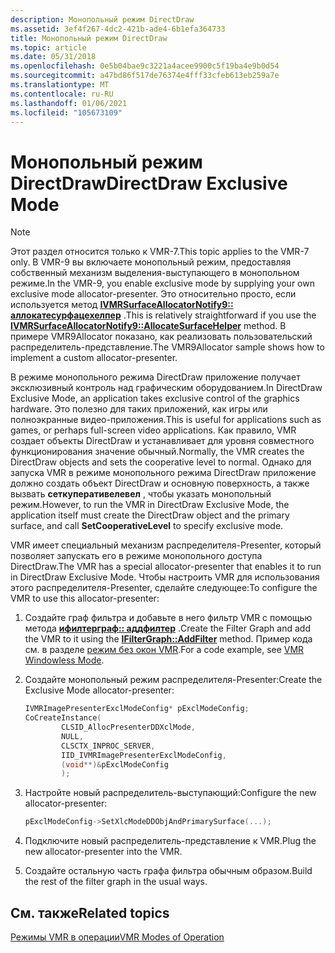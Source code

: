 ```yaml
---
description: Монопольный режим DirectDraw
ms.assetid: 3ef4f267-4dc2-421b-ade4-6b1efa364733
title: Монопольный режим DirectDraw
ms.topic: article
ms.date: 05/31/2018
ms.openlocfilehash: 0e5b04bae9c3221a4acee9900c5f19ba4e9b0d54
ms.sourcegitcommit: a47bd86f517de76374e4fff33cfeb613eb259a7e
ms.translationtype: MT
ms.contentlocale: ru-RU
ms.lasthandoff: 01/06/2021
ms.locfileid: "105673109"
---
```

# <a name="directdraw-exclusive-mode"></a><span data-ttu-id="66b4e-103">Монопольный режим DirectDraw</span><span class="sxs-lookup"><span data-stu-id="66b4e-103">DirectDraw Exclusive Mode</span></span>

> [!Note]  
> <span data-ttu-id="66b4e-104">Этот раздел относится только к VMR-7.</span><span class="sxs-lookup"><span data-stu-id="66b4e-104">This topic applies to the VMR-7 only.</span></span> <span data-ttu-id="66b4e-105">В VMR-9 вы включаете монопольный режим, предоставляя собственный механизм выделения-выступающего в монопольном режиме.</span><span class="sxs-lookup"><span data-stu-id="66b4e-105">In the VMR-9, you enable exclusive mode by supplying your own exclusive mode allocator-presenter.</span></span> <span data-ttu-id="66b4e-106">Это относительно просто, если используется метод [**IVMRSurfaceAllocatorNotify9:: аллокатесурфацехелпер**](/previous-versions/windows/desktop/api/Vmr9/nf-vmr9-ivmrsurfaceallocatornotify9-allocatesurfacehelper) .</span><span class="sxs-lookup"><span data-stu-id="66b4e-106">This is relatively straightforward if you use the [**IVMRSurfaceAllocatorNotify9::AllocateSurfaceHelper**](/previous-versions/windows/desktop/api/Vmr9/nf-vmr9-ivmrsurfaceallocatornotify9-allocatesurfacehelper) method.</span></span> <span data-ttu-id="66b4e-107">В примере VMR9Allocator показано, как реализовать пользовательский распределитель-представление.</span><span class="sxs-lookup"><span data-stu-id="66b4e-107">The VMR9Allocator sample shows how to implement a custom allocator-presenter.</span></span>

 

<span data-ttu-id="66b4e-108">В режиме монопольного режима DirectDraw приложение получает эксклюзивный контроль над графическим оборудованием.</span><span class="sxs-lookup"><span data-stu-id="66b4e-108">In DirectDraw Exclusive Mode, an application takes exclusive control of the graphics hardware.</span></span> <span data-ttu-id="66b4e-109">Это полезно для таких приложений, как игры или полноэкранные видео-приложения.</span><span class="sxs-lookup"><span data-stu-id="66b4e-109">This is useful for applications such as games, or perhaps full-screen video applications.</span></span> <span data-ttu-id="66b4e-110">Как правило, VMR создает объекты DirectDraw и устанавливает для уровня совместного функционирования значение обычный.</span><span class="sxs-lookup"><span data-stu-id="66b4e-110">Normally, the VMR creates the DirectDraw objects and sets the cooperative level to normal.</span></span> <span data-ttu-id="66b4e-111">Однако для запуска VMR в режиме монопольного режима DirectDraw приложение должно создать объект DirectDraw и основную поверхность, а также вызвать **сеткуперативелевел** , чтобы указать монопольный режим.</span><span class="sxs-lookup"><span data-stu-id="66b4e-111">However, to run the VMR in DirectDraw Exclusive Mode, the application itself must create the DirectDraw object and the primary surface, and call **SetCooperativeLevel** to specify exclusive mode.</span></span>

<span data-ttu-id="66b4e-112">VMR имеет специальный механизм распределителя-Presenter, который позволяет запускать его в режиме монопольного доступа DirectDraw.</span><span class="sxs-lookup"><span data-stu-id="66b4e-112">The VMR has a special allocator-presenter that enables it to run in DirectDraw Exclusive Mode.</span></span> <span data-ttu-id="66b4e-113">Чтобы настроить VMR для использования этого распределителя-Presenter, сделайте следующее:</span><span class="sxs-lookup"><span data-stu-id="66b4e-113">To configure the VMR to use this allocator-presenter:</span></span>

1.  <span data-ttu-id="66b4e-114">Создайте граф фильтра и добавьте в него фильтр VMR с помощью метода [**ифилтерграф:: аддфилтер**](/windows/desktop/api/Strmif/nf-strmif-ifiltergraph-addfilter) .</span><span class="sxs-lookup"><span data-stu-id="66b4e-114">Create the Filter Graph and add the VMR to it using the [**IFilterGraph::AddFilter**](/windows/desktop/api/Strmif/nf-strmif-ifiltergraph-addfilter) method.</span></span> <span data-ttu-id="66b4e-115">Пример кода см. в разделе [режим без окон VMR](vmr-windowless-mode.md).</span><span class="sxs-lookup"><span data-stu-id="66b4e-115">For a code example, see [VMR Windowless Mode](vmr-windowless-mode.md).</span></span>
2.  <span data-ttu-id="66b4e-116">Создайте монопольный режим распределителя-Presenter:</span><span class="sxs-lookup"><span data-stu-id="66b4e-116">Create the Exclusive Mode allocator-presenter:</span></span>
    ```C++
    IVMRImagePresenterExclModeConfig* pExclModeConfig;
    CoCreateInstance(
            CLSID_AllocPresenterDDXclMode,
            NULL,
            CLSCTX_INPROC_SERVER,
            IID_IVMRImagePresenterExclModeConfig,
            (void**)&pExclModeConfig
            );
    ```

    

3.  <span data-ttu-id="66b4e-117">Настройте новый распределитель-выступающий:</span><span class="sxs-lookup"><span data-stu-id="66b4e-117">Configure the new allocator-presenter:</span></span>
    ```C++
    pExclModeConfig->SetXlcModeDDObjAndPrimarySurface(...);
    ```

    

4.  <span data-ttu-id="66b4e-118">Подключите новый распределитель-представление к VMR.</span><span class="sxs-lookup"><span data-stu-id="66b4e-118">Plug the new allocator-presenter into the VMR.</span></span>
5.  <span data-ttu-id="66b4e-119">Создайте остальную часть графа фильтра обычным образом.</span><span class="sxs-lookup"><span data-stu-id="66b4e-119">Build the rest of the filter graph in the usual ways.</span></span>

## <a name="related-topics"></a><span data-ttu-id="66b4e-120">См. также</span><span class="sxs-lookup"><span data-stu-id="66b4e-120">Related topics</span></span>

<dl> <dt>

[<span data-ttu-id="66b4e-121">Режимы VMR в операции</span><span class="sxs-lookup"><span data-stu-id="66b4e-121">VMR Modes of Operation</span></span>](vmr-modes-of-operation.md)
</dt> </dl>

 

 



